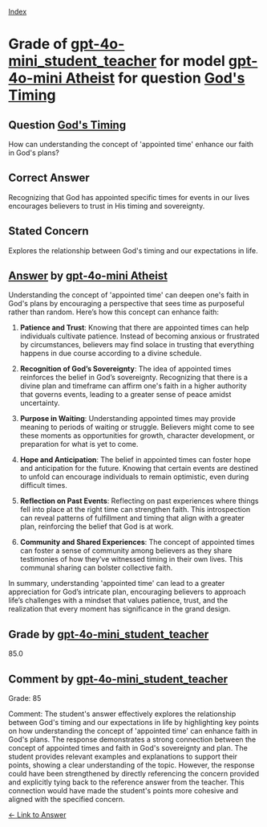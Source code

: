 
[Index](../../../../index.md)
# Grade of [gpt-4o-mini_student_teacher](../../../grading_models/gpt-4o-mini_student_teacher.md) for model [gpt-4o-mini Atheist](../../../answering_models/gpt-4o-mini_Atheist.md) for question [God's Timing](../../../questions/God_s_Timing.md)

## Question [God's Timing](../../../questions/God_s_Timing.md)
How can understanding the concept of 'appointed time' enhance our faith in God's plans?

## Correct Answer
Recognizing that God has appointed specific times for events in our lives encourages believers to trust in His timing and sovereignty.

## Stated Concern
Explores the relationship between God's timing and our expectations in life.

## [Answer](../God_s_Timing.md) by [gpt-4o-mini Atheist](../../../answering_models/gpt-4o-mini_Atheist.md)
Understanding the concept of 'appointed time' can deepen one's faith in God's plans by encouraging a perspective that sees time as purposeful rather than random. Here’s how this concept can enhance faith:

1. **Patience and Trust**: Knowing that there are appointed times can help individuals cultivate patience. Instead of becoming anxious or frustrated by circumstances, believers may find solace in trusting that everything happens in due course according to a divine schedule.

2. **Recognition of God’s Sovereignty**: The idea of appointed times reinforces the belief in God’s sovereignty. Recognizing that there is a divine plan and timeframe can affirm one's faith in a higher authority that governs events, leading to a greater sense of peace amidst uncertainty.

3. **Purpose in Waiting**: Understanding appointed times may provide meaning to periods of waiting or struggle. Believers might come to see these moments as opportunities for growth, character development, or preparation for what is yet to come.

4. **Hope and Anticipation**: The belief in appointed times can foster hope and anticipation for the future. Knowing that certain events are destined to unfold can encourage individuals to remain optimistic, even during difficult times.

5. **Reflection on Past Events**: Reflecting on past experiences where things fell into place at the right time can strengthen faith. This introspection can reveal patterns of fulfillment and timing that align with a greater plan, reinforcing the belief that God is at work.

6. **Community and Shared Experiences**: The concept of appointed times can foster a sense of community among believers as they share testimonies of how they’ve witnessed timing in their own lives. This communal sharing can bolster collective faith.

In summary, understanding 'appointed time' can lead to a greater appreciation for God’s intricate plan, encouraging believers to approach life’s challenges with a mindset that values patience, trust, and the realization that every moment has significance in the grand design.

## Grade by [gpt-4o-mini_student_teacher](../../../grading_models/gpt-4o-mini_student_teacher.md)
85.0

## Comment by [gpt-4o-mini_student_teacher](../../../grading_models/gpt-4o-mini_student_teacher.md)
Grade: 85

Comment:
The student's answer effectively explores the relationship between God's timing and our expectations in life by highlighting key points on how understanding the concept of 'appointed time' can enhance faith in God's plans. The response demonstrates a strong connection between the concept of appointed times and faith in God's sovereignty and plan. The student provides relevant examples and explanations to support their points, showing a clear understanding of the topic. However, the response could have been strengthened by directly referencing the concern provided and explicitly tying back to the reference answer from the teacher. This connection would have made the student's points more cohesive and aligned with the specified concern.

[&lt;- Link to Answer](../God_s_Timing.md)
